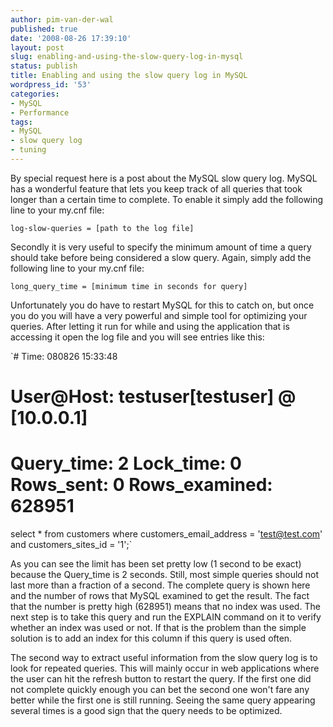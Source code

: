 ```yaml
---
author: pim-van-der-wal
published: true
date: '2008-08-26 17:39:10'
layout: post
slug: enabling-and-using-the-slow-query-log-in-mysql
status: publish
title: Enabling and using the slow query log in MySQL
wordpress_id: '53'
categories:
- MySQL
- Performance
tags:
- MySQL
- slow query log
- tuning
---
```


By special request here is a post about the MySQL slow query log. MySQL has a wonderful feature that lets you keep track of all queries that took longer than a certain time to complete. To enable it simply add the following line to your my.cnf file:

`log-slow-queries = [path to the log file]`

Secondly it is very useful to specify the minimum amount of time a query should take before being considered a slow query. Again, simply add the following line to your my.cnf file:

`long_query_time = [minimum time in seconds for query]`

Unfortunately you do have to restart MySQL for this to catch on, but once you do you will have a very powerful and simple tool for optimizing your queries. After letting it run for while and using the application that is accessing it open the log file and you will see entries like this:

`# Time: 080826 15:33:48
# User@Host: testuser[testuser] @  [10.0.0.1]
# Query_time: 2  Lock_time: 0  Rows_sent: 0  Rows_examined: 628951
select * from customers where customers_email_address = 'test@test.com' and customers_sites_id = '1';`

As you can see the limit has been set pretty low (1 second to be exact) because the Query_time is 2 seconds. Still, most simple queries should not last more than a fraction of a second. The complete query is shown here and the number of rows that MySQL examined to get the result. The fact that the number is pretty high (628951) means that no index was used. The next step is to take this query and run the EXPLAIN command on it to verify whether an index was used or not. If that is the problem than the simple solution is to add an index for this column if this query is used often.

The second way to extract useful information from the slow query log is to look for repeated queries. This will mainly occur in web applications where the user can hit the refresh button to restart the query. If the first one did not complete quickly enough you can bet the second one won't fare any better while the first one is still running. Seeing the same query appearing several times is a good sign that the query needs to be optimized.

